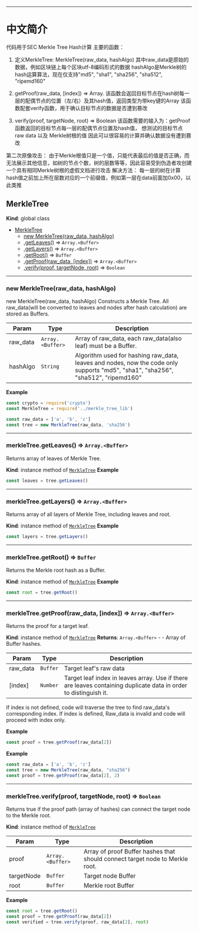 <a name="MerkleTree"></a>

* * *
# 中文简介

代码用于SEC Merkle Tree Hash计算
主要的函数：
1.  定义MerkleTree:	MerkleTree(raw_data, hashAlgo)
	其中raw_data是原始的数据，例如区块链上每个区块utf-8编码形式的数据
	hashAlgo是Merkle树的hash运算算法，现在仅支持"md5", "sha1", "sha256", "sha512", "ripemd160"

2.  getProof(raw_data, [index]) => Array.<Buffer>
	该函数会返回目标节点在hash树每一层的配偶节点的位置（左/右）及其hash值，返回类型为带key键的Array
	该函数配套verify函数，用于确认目标节点的数据是否遭到篡改
	
3.  verify(proof, targetNode, root) => Boolean
	该函数需要的输入为：getProof函数返回的目标节点每一层的配偶节点位置及hash值， 想测试的目标节点 raw data 以及 Merkle树根的值
	因此可以很容易的计算并确认数据没有遭到篡改
	
第二次原像攻击：
由于Merkle根值只是一个值，只能代表最后的值是否正确，而无法展示其他信息，如树的节点个数，树的层数等等，因此容易受到伪造者攻创建一个具有相同Merkle树根的虚假文档进行攻击
解决方法：
每一层的树在计算hash值之前加上所在层数对应的一个前缀值，例如第一层在data前面加0x00，以此类推

## MerkleTree
**Kind**: global class

* [MerkleTree](#MerkleTree)
    * [new MerkleTree(raw_data, hashAlgo)](#new_MerkleTree_new)
    * [.getLeaves()](#MerkleTree+getLeaves) ⇒ <code>Array.&lt;Buffer&gt;</code>
    * [.getLayers()](#MerkleTree+getLayers) ⇒ <code>Array.&lt;Buffer&gt;</code>
    * [.getRoot()](#MerkleTree+getRoot) ⇒ <code>Buffer</code>
    * [.getProof(raw_data, [index])](#MerkleTree+getProof) ⇒ <code>Array.&lt;Buffer&gt;</code>
    * [.verify(proof, targetNode, root)](#MerkleTree+verify) ⇒ <code>Boolean</code>


* * *
<a name="new_MerkleTree_new"></a>

### new MerkleTree(raw_data, hashAlgo)
new MerkleTree(raw_data, hashAlgo)
Constructs a Merkle Tree.
All raw_data(will be converted to leaves and nodes after hash calculation) are stored as Buffers.


| Param | Type | Description |
| --- | --- | --- |
| raw_data | <code>Array.&lt;Buffer&gt;</code> | Array of raw_data, each raw_data(also leaf) must be a Buffer. |
| hashAlgo | <code>String</code> | Algorithm used for hashing raw_data, leaves and nodes, now the code only supports "md5", "sha1", "sha256", "sha512", "ripemd160" |


**Example**
```js
const crypto = require('crypto')
const MerkleTree = require('../merkle_tree_lib')

const raw_data = ['a', 'b', 'c']
const tree = new MerkleTree(raw_data, 'sha256')
```

* * *

<a name="MerkleTree+getLeaves"></a>

### merkleTree.getLeaves() ⇒ <code>Array.&lt;Buffer&gt;</code>
Returns array of leaves of Merkle Tree.

**Kind**: instance method of [<code>MerkleTree</code>](#MerkleTree)
**Example**
```js
const leaves = tree.getLeaves()
```

* * *

<a name="MerkleTree+getLayers"></a>

### merkleTree.getLayers() ⇒ <code>Array.&lt;Buffer&gt;</code>
Returns array of all layers of Merkle Tree, including leaves and root.

**Kind**: instance method of [<code>MerkleTree</code>](#MerkleTree)
**Example**
```js
const layers = tree.getLayers()
```

* * *

<a name="MerkleTree+getRoot"></a>

### merkleTree.getRoot() ⇒ <code>Buffer</code>
Returns the Merkle root hash as a Buffer.

**Kind**: instance method of [<code>MerkleTree</code>](#MerkleTree)
**Example**
```js
const root = tree.getRoot()
```

* * *

<a name="MerkleTree+getProof"></a>

### merkleTree.getProof(raw_data, [index]) ⇒ <code>Array.&lt;Buffer&gt;</code>
Returns the proof for a target leaf.

**Kind**: instance method of [<code>MerkleTree</code>](#MerkleTree)
**Returns**: <code>Array.&lt;Buffer&gt;</code> - - Array of Buffer hashes.

| Param | Type | Description |
| --- | --- | --- |
| raw_data | <code>Buffer</code> | Target leaf's raw data |
| [index] | <code>Number</code> | Target leaf index in leaves array. Use if there are leaves containing duplicate data in order to distinguish it. |

If index is not defined, code will traverse the tree to find raw_data's corresponding index. If index is defined, Raw_data is invalid and code will proceed with index only.

**Example**
```js
const proof = tree.getProof(raw_data[2])
```
**Example**
```js
const raw_data = ['a', 'b', 'c']
const tree = new MerkleTree(raw_data, "sha256")
const proof = tree.getProof(raw_data[2], 2)
```

* * *

<a name="MerkleTree+verify"></a>

### merkleTree.verify(proof, targetNode, root) ⇒ <code>Boolean</code>
Returns true if the proof path (array of hashes) can connect the target node
to the Merkle root.

**Kind**: instance method of [<code>MerkleTree</code>](#MerkleTree)

| Param | Type | Description |
| --- | --- | --- |
| proof | <code>Array.&lt;Buffer&gt;</code> | Array of proof Buffer hashes that should connect target node to Merkle root. |
| targetNode | <code>Buffer</code> | Target node Buffer |
| root | <code>Buffer</code> | Merkle root Buffer |

**Example**
```js
const root = tree.getRoot()
const proof = tree.getProof(raw_data[2])
const verified = tree.verify(proof, raw_data[2], root)
```	